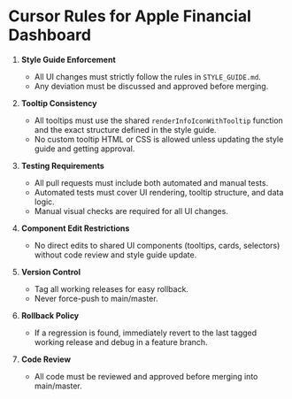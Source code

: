 # Cursor Rules for Apple Financial Dashboard

1. **Style Guide Enforcement**
   - All UI changes must strictly follow the rules in `STYLE_GUIDE.md`.
   - Any deviation must be discussed and approved before merging.

2. **Tooltip Consistency**
   - All tooltips must use the shared `renderInfoIconWithTooltip` function and the exact structure defined in the style guide.
   - No custom tooltip HTML or CSS is allowed unless updating the style guide and getting approval.

3. **Testing Requirements**
   - All pull requests must include both automated and manual tests.
   - Automated tests must cover UI rendering, tooltip structure, and data logic.
   - Manual visual checks are required for all UI changes.

4. **Component Edit Restrictions**
   - No direct edits to shared UI components (tooltips, cards, selectors) without code review and style guide update.

5. **Version Control**
   - Tag all working releases for easy rollback.
   - Never force-push to main/master.

6. **Rollback Policy**
   - If a regression is found, immediately revert to the last tagged working release and debug in a feature branch.

7. **Code Review**
   - All code must be reviewed and approved before merging into main/master. 